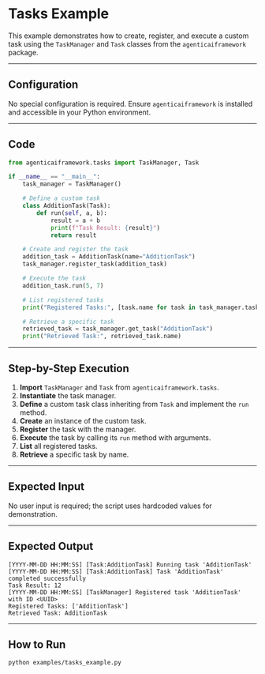 # Tasks Example

This example demonstrates how to create, register, and execute a custom task using the `TaskManager` and `Task` classes from the `agenticaiframework` package.

---

## Configuration
No special configuration is required. Ensure `agenticaiframework` is installed and accessible in your Python environment.

---

## Code

```python
from agenticaiframework.tasks import TaskManager, Task

if __name__ == "__main__":
    task_manager = TaskManager()

    # Define a custom task
    class AdditionTask(Task):
        def run(self, a, b):
            result = a + b
            print(f"Task Result: {result}")
            return result

    # Create and register the task
    addition_task = AdditionTask(name="AdditionTask")
    task_manager.register_task(addition_task)

    # Execute the task
    addition_task.run(5, 7)

    # List registered tasks
    print("Registered Tasks:", [task.name for task in task_manager.tasks])

    # Retrieve a specific task
    retrieved_task = task_manager.get_task("AdditionTask")
    print("Retrieved Task:", retrieved_task.name)
```

---

## Step-by-Step Execution

1. **Import** `TaskManager` and `Task` from `agenticaiframework.tasks`.
2. **Instantiate** the task manager.
3. **Define** a custom task class inheriting from `Task` and implement the `run` method.
4. **Create** an instance of the custom task.
5. **Register** the task with the manager.
6. **Execute** the task by calling its `run` method with arguments.
7. **List** all registered tasks.
8. **Retrieve** a specific task by name.

---

## Expected Input
No user input is required; the script uses hardcoded values for demonstration.

---

## Expected Output

```
[YYYY-MM-DD HH:MM:SS] [Task:AdditionTask] Running task 'AdditionTask'
[YYYY-MM-DD HH:MM:SS] [Task:AdditionTask] Task 'AdditionTask' completed successfully
Task Result: 12
[YYYY-MM-DD HH:MM:SS] [TaskManager] Registered task 'AdditionTask' with ID <UUID>
Registered Tasks: ['AdditionTask']
Retrieved Task: AdditionTask
```

---

## How to Run

```bash
python examples/tasks_example.py
